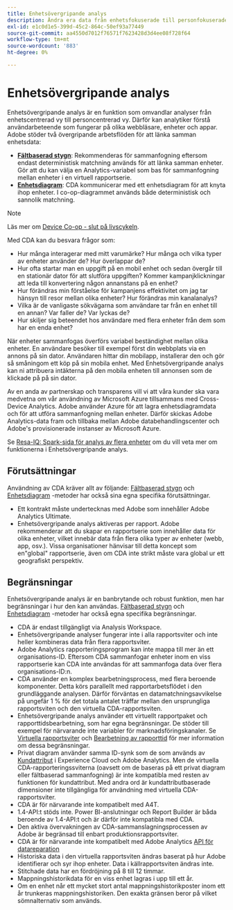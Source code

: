 ```yaml
---
title: Enhetsövergripande analys
description: Ändra era data från enhetsfokuserade till personfokuserade genom att sammanfoga enhetsdata.
exl-id: e1c0d1e5-399d-45c2-864c-50ef93a77449
source-git-commit: aa4550d7012f76571f7623428d3d4ee08f728f64
workflow-type: tm+mt
source-wordcount: '883'
ht-degree: 0%

---
```


# Enhetsövergripande analys

Enhetsövergripande analys är en funktion som omvandlar analyser från enhetscentrerad vy till personcentrerad vy. Därför kan analytiker förstå användarbeteende som fungerar på olika webbläsare, enheter och appar. Adobe stöder två övergripande arbetsflöden för att länka samman enhetsdata:

* [**Fältbaserad stygn**](field-based-stitching.md): Rekommenderas för sammanfogning eftersom endast deterministisk matchning används för att länka samman enheter.
Gör att du kan välja en Analytics-variabel som bas för sammanfogning mellan enheter i en virtuell rapportserie.
* [**Enhetsdiagram**](device-graph.md): CDA kommunicerar med ett enhetsdiagram för att knyta ihop enheter. I co-op-diagrammet används både deterministisk och sannolik matchning.

>[!NOTE]
>
>Läs mer om [Device Co-op - slut på livscykeln](https://experienceleague.adobe.com/docs/device-co-op/using/about/device-co-op-eol.html).

Med CDA kan du besvara frågor som:

* Hur många interagerar med mitt varumärke? Hur många och vilka typer av enheter använder de? Hur överlappar de?
* Hur ofta startar man en uppgift på en mobil enhet och sedan övergår till en stationär dator för att slutföra uppgiften? Kommer kampanjklickningar att leda till konvertering någon annanstans på en enhet?
* Hur förändras min förståelse för kampanjens effektivitet om jag tar hänsyn till resor mellan olika enheter? Hur förändras min kanalanalys?
* Vilka är de vanligaste sökvägarna som användare tar från en enhet till en annan? Var faller de? Var lyckas de?
* Hur skiljer sig beteendet hos användare med flera enheter från dem som har en enda enhet?

När enheter sammanfogas överförs variabel beständighet mellan olika enheter. En användare besöker till exempel först din webbplats via en annons på sin dator. Användaren hittar din mobilapp, installerar den och gör så småningom ett köp på sin mobila enhet. Med Enhetsövergripande analys kan ni attribuera intäkterna på den mobila enheten till annonsen som de klickade på på sin dator.

Av en anda av partnerskap och transparens vill vi att våra kunder ska vara medvetna om vår användning av Microsoft Azure tillsammans med Cross-Device Analytics. Adobe använder Azure för att lagra enhetsdiagramdata och för att utföra sammanfogning mellan enheter. Därför skickas Adobe Analytics-data fram och tillbaka mellan Adobe databehandlingscenter och Adobe&#39;s provisionerade instanser av Microsoft Azure.

Se [Resa-IQ: Spark-sida för analys av flera enheter](https://adobe.ly/aacda) om du vill veta mer om funktionerna i Enhetsövergripande analys.

## Förutsättningar

Användning av CDA kräver allt av följande: [Fältbaserad stygn](field-based-stitching.md) och [Enhetsdiagram](device-graph.md) -metoder har också sina egna specifika förutsättningar.

* Ett kontrakt måste undertecknas med Adobe som innehåller Adobe Analytics Ultimate.
* Enhetsövergripande analys aktiveras per rapport. Adobe rekommenderar att du skapar en rapportserie som innehåller data för olika enheter, vilket innebär data från flera olika typer av enheter (webb, app, osv.). Vissa organisationer hänvisar till detta koncept som en&quot;global&quot; rapportserie, även om CDA inte strikt måste vara global ur ett geografiskt perspektiv.

## Begränsningar

Enhetsövergripande analys är en banbrytande och robust funktion, men har begränsningar i hur den kan användas. [Fältbaserad stygn](field-based-stitching.md) och [Enhetsdiagram](device-graph.md) -metoder har också egna specifika begränsningar.

* CDA är endast tillgängligt via Analysis Workspace.
* Enhetsövergripande analyser fungerar inte i alla rapportsviter och inte heller kombineras data från flera rapportsviter.
* Adobe Analytics rapporteringsprogram kan inte mappa till mer än ett organisations-ID. Eftersom CDA sammanfogar enheter inom en viss rapportserie kan CDA inte användas för att sammanfoga data över flera organisations-ID:n.
* CDA använder en komplex bearbetningsprocess, med flera beroende komponenter. Detta körs parallellt med rapportarbetsflödet i den grundläggande analysen. Därför förväntas en datamatchningsavvikelse på ungefär 1 % för det totala antalet träffar mellan den ursprungliga rapportsviten och den virtuella CDA-rapportsviten.
* Enhetsövergripande analys använder ett virtuellt rapportpaket och rapporttidsbearbetning, som har egna begränsningar. De stöder till exempel för närvarande inte variabler för marknadsföringskanaler. Se [Virtuella rapportsviter](https://experienceleague.adobe.com/docs/analytics/components/virtual-report-suites/vrs-about.html?lang=en) och [Bearbetning av rapporttid](https://experienceleague.adobe.com/docs/analytics/components/virtual-report-suites/vrs-report-time-processing.html?lang=en#report-time-processing-limitations) för mer information om dessa begränsningar.
* Privat diagram använder samma ID-synk som de som används av [Kundattribut](https://experienceleague.adobe.com/docs/core-services/interface/customer-attributes/attributes.html#customer-attributes) i Experience Cloud och Adobe Analytics. Men de virtuella CDA-rapporteringssviterna (oavsett om de baseras på ett privat diagram eller fältbaserad sammanfogning) är inte kompatibla med resten av funktionen för kundattribut. Med andra ord är kundattributbaserade dimensioner inte tillgängliga för användning med virtuella CDA-rapportsviter.
* CDA är för närvarande inte kompatibelt med A4T.
* 1.4-API:t stöds inte. Power BI-anslutningar och Report Builder är båda beroende av 1.4-API:t och är därför inte kompatibla med CDA.
* Den aktiva övervakningen av CDA-sammanslagningsprocessen av Adobe är begränsad till enbart produktionsrapportsviter.
* CDA är för närvarande inte kompatibelt med Adobe Analytics [API för datareparation](https://www.adobe.io/apis/experiencecloud/analytics/docs.html#!AdobeDocs/analytics-2.0-apis/master/data-repair.md)
* Historiska data i den virtuella rapportsviten ändras baserat på hur Adobe identifierar och syr ihop enheter. Data i källrapportsviten ändras inte.
* Stitchade data har en fördröjning på 8 till 12 timmar.
* Mappningshistorikdata för en viss enhet lagras i upp till ett år.
* Om en enhet når ett mycket stort antal mappningshistorikposter inom ett år trunkeras mappningshistoriken. Den exakta gränsen beror på vilket sömnalternativ som används.

